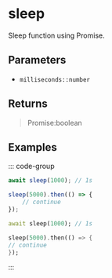 # sleep <Lang dart js />

Sleep function using Promise.

## Parameters

- `milliseconds::number`

## Returns

> Promise:boolean

## Examples

::: code-group

```javascript [JavaScript]
await sleep(1000); // 1s

sleep(5000).then(() => {
	// continue
});
```

```dart [Dart]
await sleep(1000); // 1s

sleep(5000).then(() => {
// continue
});
```

:::
